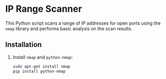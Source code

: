 # IP Range Scanner

This Python script scans a range of IP addresses for open ports using the `nmap` library and performs basic analysis on the scan results.

## Installation

1. Install `nmap` and `python-nmap`:

   ```bash
   sudo apt-get install nmap
   pip install python-nmap

